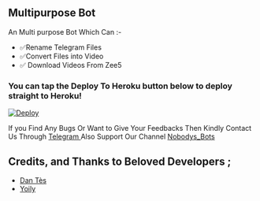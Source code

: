 ## Multipurpose Bot 

An Multi purpose Bot Which Can :-
* ✅Rename Telegram Files 
* ✅Convert Files into Video 
* ✅ Download Videos From Zee5 


### You can tap the Deploy To Heroku button below to deploy straight to Heroku!
[![Deploy](https://www.herokucdn.com/deploy/button.svg)](https://heroku.com/deploy?template=https://github.com/MrNobody503/Rename-Converter-Zee5)

If you Find Any Bugs Or Want to Give Your Feedbacks Then Kindly Contact Us Through [Telegram ](https://telegram.dog/MrNobody_Here) 
Also Support Our Channel [Nobodys_Bots](https://telegram.dog/Nobodys_Bots) 

## Credits, and Thanks to Beloved Developers ;
 
* [Dan Tès](https://telegram.dog/haskell) 
* [Yoily](https://telegram.dog/YoilyL)

